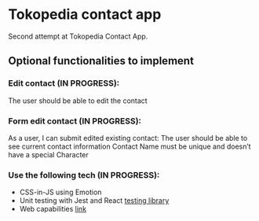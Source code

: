# Tokopedia contact app

Second attempt at Tokopedia Contact App.

## Optional functionalities to implement

### Edit contact (IN PROGRESS): 
The user should be able to edit the contact 

### Form edit contact (IN PROGRESS):
As a user, I can submit edited existing contact:
The user should be able to see current contact information
Contact Name must be unique and doesn’t have a special Character

### Use the following tech (IN PROGRESS):
- CSS-in-JS using Emotion
- Unit testing with Jest and React [testing library](https://testing-library.com/)
- Web capabilities [link](https://developer.chrome.com/blog/fugu-status/)

